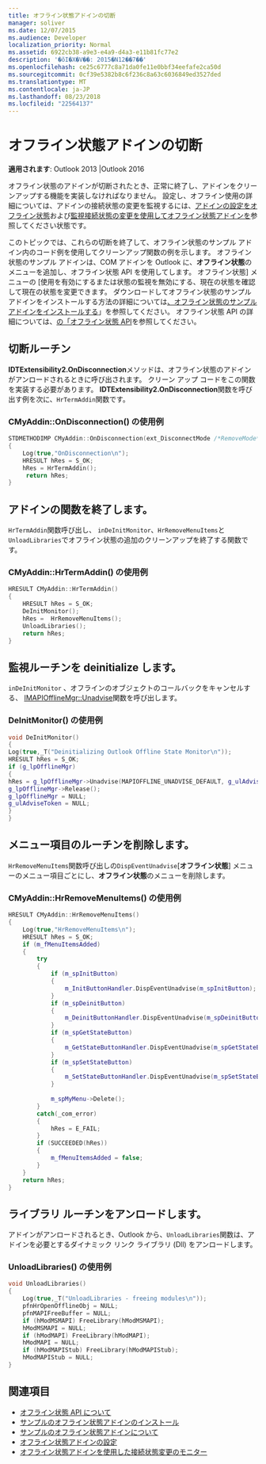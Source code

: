 ```yaml
---
title: オフライン状態アドインの切断
manager: soliver
ms.date: 12/07/2015
ms.audience: Developer
localization_priority: Normal
ms.assetid: 6922cb38-a9e3-e4a9-d4a3-e11b81fc77e2
description: '�ŏI�X�V��: 2015�N12��7��'
ms.openlocfilehash: ce25c6777c8a71da0fe11e0bbf34eefafe2ca50d
ms.sourcegitcommit: 0cf39e5382b8c6f236c8a63c6036849ed3527ded
ms.translationtype: MT
ms.contentlocale: ja-JP
ms.lasthandoff: 08/23/2018
ms.locfileid: "22564137"
---
```

# <a name="disconnecting-an-offline-state-add-in"></a>オフライン状態アドインの切断

**適用されます**: Outlook 2013 |Outlook 2016 
  
オフライン状態のアドインが切断されたとき、正常に終了し、アドインをクリーンアップする機能を実装しなければなりません。 設定し、オフライン使用の詳細については、アドインの接続状態の変更を監視するには、[アドインの設定をオフライン状態](setting-up-an-offline-state-add-in.md)および[監視接続状態の変更を使用してオフライン状態アドインを](monitoring-connection-state-changes-using-an-offline-state-add-in.md)参照してください状態です。
  
このトピックでは、これらの切断を終了して、オフライン状態のサンプル アドイン内のコード例を使用してクリーンアップ関数の例を示します。 オフライン状態のサンプル アドインは、COM アドインを Outlook に、**オフライン状態**のメニューを追加し、オフライン状態 API を使用してします。 オフライン状態] メニューの [使用を有効にするまたは状態の監視を無効にする、現在の状態を確認して現在の状態を変更できます。 ダウンロードしてオフライン状態のサンプル アドインをインストールする方法の詳細については[、オフライン状態のサンプル アドインをインストールする](installing-the-sample-offline-state-add-in.md)」を参照してください。 オフライン状態 API の詳細については、[の「オフライン状態 API](about-the-offline-state-api.md)を参照してください。
  
## <a name="on-disconnection-routine"></a>切断ルーチン

**IDTExtensibility2.OnDisconnection**メソッドは、オフライン状態のアドインがアンロードされるときに呼び出されます。 クリーン アップ コードをこの関数を実装する必要があります。 **IDTExtensibility2.OnDisconnection**関数を呼び出す例を次に、`HrTermAddin`関数です。 
  
### <a name="cmyaddinondisconnection-example"></a>CMyAddin::OnDisconnection() の使用例

```cpp
STDMETHODIMP CMyAddin::OnDisconnection(ext_DisconnectMode /*RemoveMode*/, SAFEARRAY * * /*custom*/) 
{ 
    Log(true,"OnDisconnection\n"); 
    HRESULT hRes = S_OK; 
    hRes = HrTermAddin(); 
     return hRes; 
}
```

## <a name="terminate-add-in-function"></a>アドインの関数を終了します。

`HrTermAddin`関数呼び出し、 `inDeInitMonitor`、`HrRemoveMenuItems`と`UnloadLibraries`でオフライン状態の追加のクリーンアップを終了する関数です。 
  
### <a name="cmyaddinhrtermaddin-example"></a>CMyAddin::HrTermAddin() の使用例

```cpp
HRESULT CMyAddin::HrTermAddin() 
{ 
    HRESULT hRes = S_OK; 
    DeInitMonitor(); 
    hRes =  HrRemoveMenuItems(); 
    UnloadLibraries(); 
    return hRes; 
}
```

## <a name="deinitialize-monitor-routine"></a>監視ルーチンを deinitialize します。

`inDeInitMonitor` 、オフラインのオブジェクトのコールバックをキャンセルする、 [IMAPIOfflineMgr::Unadvise](imapiofflinemgr-unadvise.md)関数を呼び出します。 
  
### <a name="deinitmonitor-example"></a>DeInitMonitor() の使用例

```cpp
void DeInitMonitor() 
{ 
Log(true,_T("Deinitializing Outlook Offline State Monitor\n")); 
HRESULT hRes = S_OK; 
if (g_lpOfflineMgr) 
{ 
hRes = g_lpOfflineMgr->Unadvise(MAPIOFFLINE_UNADVISE_DEFAULT, g_ulAdviseToken); 
g_lpOfflineMgr->Release(); 
g_lpOfflineMgr = NULL; 
g_ulAdviseToken = NULL; 
} 
}
```

## <a name="remove-menu-items-routine"></a>メニュー項目のルーチンを削除します。

`HrRemoveMenuItems`関数呼び出しの`DispEventUnadvise`[**オフライン状態**] メニューのメニュー項目ごとにし、**オフライン状態**のメニューを削除します。 
  
### <a name="cmyaddinhrremovemenuitems-example"></a>CMyAddin::HrRemoveMenuItems() の使用例

```cpp
HRESULT CMyAddin::HrRemoveMenuItems() 
{     
    Log(true,"HrRemoveMenuItems\n"); 
    HRESULT hRes = S_OK; 
    if (m_fMenuItemsAdded) 
    { 
        try 
        { 
            if (m_spInitButton) 
            { 
                m_InitButtonHandler.DispEventUnadvise(m_spInitButton); 
            } 
            if (m_spDeinitButton) 
            { 
                m_DeinitButtonHandler.DispEventUnadvise(m_spDeinitButton); 
            } 
            if (m_spGetStateButton) 
            { 
                m_GetStateButtonHandler.DispEventUnadvise(m_spGetStateButton); 
            } 
            if (m_spSetStateButton) 
            { 
                m_SetStateButtonHandler.DispEventUnadvise(m_spSetStateButton); 
            } 
 
            m_spMyMenu->Delete(); 
        } 
        catch(_com_error) 
        { 
            hRes = E_FAIL; 
        } 
        if (SUCCEEDED(hRes)) 
        { 
            m_fMenuItemsAdded = false; 
        } 
    } 
    return hRes; 
}
```

## <a name="unload-libraries-routine"></a>ライブラリ ルーチンをアンロードします。

アドインがアンロードされるとき、Outlook から、`UnloadLibraries`関数は、アドインを必要とするダイナミック リンク ライブラリ (Dll) をアンロードします。 
  
### <a name="unloadlibraries-example"></a>UnloadLibraries() の使用例

```cpp
void UnloadLibraries() 
{ 
    Log(true,_T("UnloadLibraries - freeing modules\n")); 
    pfnHrOpenOfflineObj = NULL; 
    pfnMAPIFreeBuffer = NULL; 
    if (hModMSMAPI) FreeLibrary(hModMSMAPI); 
    hModMSMAPI = NULL; 
    if (hModMAPI) FreeLibrary(hModMAPI); 
    hModMAPI = NULL; 
    if (hModMAPIStub) FreeLibrary(hModMAPIStub); 
    hModMAPIStub = NULL; 
}
```

## <a name="see-also"></a>関連項目

- [オフライン状態 API について](about-the-offline-state-api.md)
- [サンプルのオフライン状態アドインのインストール](installing-the-sample-offline-state-add-in.md)
- [サンプルのオフライン状態アドインについて](about-the-sample-offline-state-add-in.md)
- [オフライン状態アドインの設定](setting-up-an-offline-state-add-in.md)
- [オフライン状態アドインを使用した接続状態変更のモニター](monitoring-connection-state-changes-using-an-offline-state-add-in.md)

